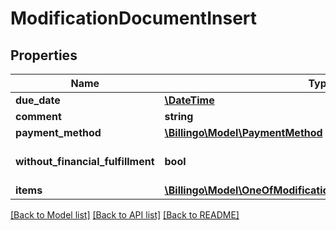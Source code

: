 # ModificationDocumentInsert

## Properties
Name | Type | Description | Notes
------------ | ------------- | ------------- | -------------
**due_date** | [**\DateTime**](\DateTime.md) |  | [optional] 
**comment** | **string** |  | [optional] 
**payment_method** | [**\Billingo\Model\PaymentMethod**](PaymentMethod.md) |  | [optional] 
**without_financial_fulfillment** | **bool** |  | [optional] [default to false]
**items** | [**\Billingo\Model\OneOfModificationDocumentInsertItemsItems[]**](.md) |  | [optional] 

[[Back to Model list]](../../README.md#documentation-for-models) [[Back to API list]](../../README.md#documentation-for-api-endpoints) [[Back to README]](../../README.md)

